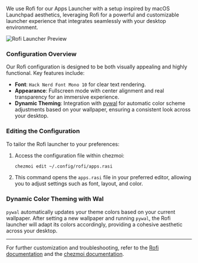We use Rofi for our Apps Launcher with a setup inspired by macOS Launchpad aesthetics, leveraging Rofi for a powerful and customizable launcher experience that integrates seamlessly with your desktop environment.

![Rofi Launcher Preview](path/to/preview/image.png)

### Configuration Overview

Our Rofi configuration is designed to be both visually appealing and highly functional. Key features include:

- **Font**: `Hack Nerd Font Mono 10` for clear text rendering.
- **Appearance**: Fullscreen mode with center alignment and real transparency for an immersive experience.
- **Dynamic Theming**: Integration with [pywal](https://github.com/dylanaraps/pywal) for automatic color scheme adjustments based on your wallpaper, ensuring a consistent look across your desktop.

### Editing the Configuration

To tailor the Rofi launcher to your preferences:

1. Access the configuration file within chezmoi:

   ```bash
   chezmoi edit ~/.config/rofi/apps.rasi
   ```

2. This command opens the `apps.rasi` file in your preferred editor, allowing you to adjust settings such as font, layout, and color.

### Dynamic Color Theming with Wal

`pywal` automatically updates your theme colors based on your current wallpaper. After setting a new wallpaper and running `pywal`, the Rofi launcher will adapt its colors accordingly, providing a cohesive aesthetic across your desktop.

---

For further customization and troubleshooting, refer to the [Rofi documentation](https://github.com/davatorium/rofi) and the [chezmoi documentation](https://www.chezmoi.io/).
